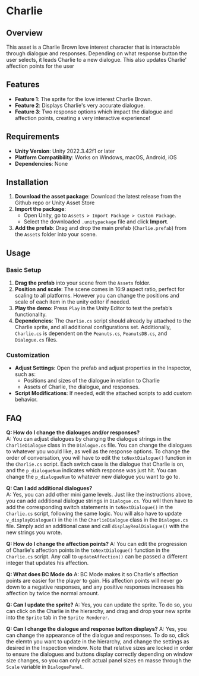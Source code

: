 # Charlie

## Overview

This asset is a Charlie Brown love interest character that is interactable through dialogue and responses. Depending on what response button
the user selects, it leads Charlie to a new dialogue. This also updates Charlie' affection points for the user

## Features

-   **Feature 1**: The sprite for the love interest Charlie Brown.
-   **Feature 2**: Displays Charlie's very accurate dialogue.
-   **Feature 3**: Two response options which impact the dialogue and affection points, creating a very interactive experience!

## Requirements

-   **Unity Version**: Unity 2022.3.42f1 or later
-   **Platform Compatibility**: Works on Windows, macOS, Android, iOS
-   **Dependencies**: None

## Installation

1. **Download the asset package**: Download the latest release from the Github repo or Unity Asset Store
2. **Import the package**:
    - Open Unity, go to `Assets > Import Package > Custom Package`.
    - Select the downloaded `.unitypackage` file and click **Import**.
3. **Add the prefab**: Drag and drop the main prefab (`Charlie.prefab`) from the `Assets` folder into your scene.

## Usage

### Basic Setup

1. **Drag the prefab** into your scene from the `Assets` folder.
2. **Position and scale**: The scene comes in 16:9 aspect ratio, perfect for scaling to all platforms. However you can change the positions and scale of each item in the unity editor if needed.
3. **Play the demo**: Press `Play` in the Unity Editor to test the prefab’s functionality.
4. **Dependencies**: The `Charlie.cs` script should already by attached to the Charlie sprite, and all additional configurations set. Additionally, `Charlie.cs` is dependent on the `Peanuts.cs`, `PeanutsDB.cs`, and `Dialogue.cs` files.

### Customization

-   **Adjust Settings**: Open the prefab and adjust properties in the Inspector, such as:
    -   Positions and sizes of the dialogue in relation to Charlie
    -   Assets of Charlie, the dialogue, and responses.
-   **Script Modifications**: If needed, edit the attached scripts to add custom behavior.

## FAQ

**Q: How do I change the dialouges and/or responses?**  
A: You can adjust dialogues by changing the dialogue strings in the `CharlieDialogue` class in the `Dialogue.cs` file. You can change the dialogues to whatever you would like, as well as the response options. To change the order of conversation, you will have to edit the `toNextDialogue()` function in the `Charlie.cs` script. Each switch case is the dialogue that Charlie is on, and the `p_dialogueNum` indicates which response was just hit. You can change the `p_dialogueNum` to whatever new dialogue you want to go to.

**Q: Can I add additional dialogues?**  
A: Yes, you can add other mini game levels. Just like the instructions above, you can add additional dialogue strings in `Dialogue.cs`. You will then have to add the corresponding switch statements in `toNextDialogue()` in the `Charlie.cs` script, following the same logic. You will also have to update `v_displayDialogue()` in the in the `CharlieDialogue` class in the `Dialogue.cs` file. Simply add an additional case and call `displayRealDialogue()` with the new strings you wrote.

**Q: How do I change the affection points?**
A: You can edit the progression of Charlie's affection points in the `toNextDialogue()` function in the `Charlie.cs` script. Any call to `updateAffection()` can be passed a different integer that updates his affection.

**Q: What does BC Mode do**
A: BC Mode makes it so Charlie's affection points are easier for the player to gain. His affection points will never go down to a negative responses, and any positive responses increases his affection by twice the normal amount.

**Q: Can I update the sprite?**
A: Yes, you can update the sprite. To do so, you can click on the Charlie in the hierarchy, and drag and drop your new sprite into the `Sprite` tab in the `Sprite Renderer`.

**Q: Can I change the dialogue and response button displays?**
A: Yes, you can change the appearance of the dialogue and responses. To do so, click the elemtn you want to update in the hierarchy, and change the settings as desired in the Inspection window. Note that relative sizes are locked in order to ensure the dialogues and buttons display correctly depending on window size changes, so you can only edit actual panel sizes en masse through the `Scale` variable in `DialoguePanel`.

